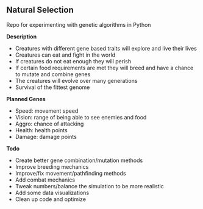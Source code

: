 ## Natural Selection
Repo for experimenting with genetic algorithms in Python

**Description**
* Creatures with different gene based traits will explore and live their lives
* Creatures can eat and fight in the world
* If creatures do not eat enough they will perish
* If certain food requirements are met they will breed and have a chance to mutate and combine genes
* The creatures will evolve over many generations
* Survival of the fittest genome

**Planned Genes**
* Speed: movement speed
* Vision: range of being able to see enemies and food
* Aggro: chance of attacking
* Health: health points
* Damage: damage points

**Todo**
* Create better gene combination/mutation methods
* Improve breeding mechanics
* Improve/fix movement/pathfinding methods
* Add combat mechanics
* Tweak numbers/balance the simulation to be more realistic
* Add some data visualizations
* Clean up code and optimize 